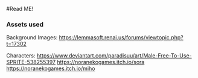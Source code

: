 #Read ME!

### Assets used
Background Images: https://lemmasoft.renai.us/forums/viewtopic.php?t=17302

Characters:
https://www.deviantart.com/paradisuu/art/Male-Free-To-Use-SPRITE-538255397
https://noranekogames.itch.io/sora
https://noranekogames.itch.io/miho
